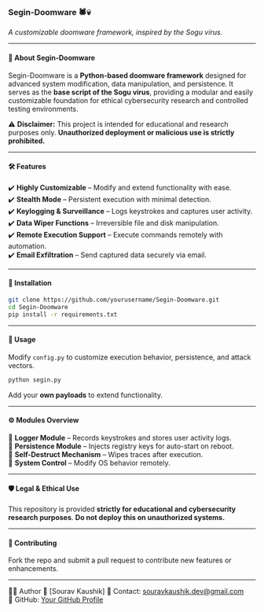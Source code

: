 ### **Segin-Doomware** 🕷️💀  
*A customizable doomware framework, inspired by the Sogu virus.*  

---

#### 🚀 **About Segin-Doomware**  
Segin-Doomware is a **Python-based doomware framework** designed for advanced system modification, data manipulation, and persistence. It serves as the **base script of the Sogu virus**, providing a modular and easily customizable foundation for ethical cybersecurity research and controlled testing environments.  

⚠️ **Disclaimer:** This project is intended for educational and research purposes only. **Unauthorized deployment or malicious use is strictly prohibited.**  

---

#### 🛠 **Features**  
✔️ **Highly Customizable** – Modify and extend functionality with ease.  
✔️ **Stealth Mode** – Persistent execution with minimal detection.  
✔️ **Keylogging & Surveillance** – Logs keystrokes and captures user activity.  
✔️ **Data Wiper Functions** – Irreversible file and disk manipulation.  
✔️ **Remote Execution Support** – Execute commands remotely with automation.  
✔️ **Email Exfiltration** – Send captured data securely via email.  

---

#### 📂 **Installation**  
```bash
git clone https://github.com/yourusername/Segin-Doomware.git
cd Segin-Doomware
pip install -r requirements.txt
```

---

#### 🔧 **Usage**  
Modify `config.py` to customize execution behavior, persistence, and attack vectors.  

```bash
python segin.py
```
Add your **own payloads** to extend functionality.  

---

#### ⚙️ **Modules Overview**  
📌 **Logger Module** – Records keystrokes and stores user activity logs.  
📌 **Persistence Module** – Injects registry keys for auto-start on reboot.  
📌 **Self-Destruct Mechanism** – Wipes traces after execution.  
📌 **System Control** – Modify OS behavior remotely.  

---

#### 🛡️ **Legal & Ethical Use**  
This repository is provided **strictly for educational and cybersecurity research purposes**. **Do not deploy this on unauthorized systems.**  

---

#### 🤝 **Contributing**  
Fork the repo and submit a pull request to contribute new features or enhancements.  

---

 🏴‍☠️ Author
👤 [Sourav Kaushik]
📧 Contact: souravkaushik.dev@gmail.com  
🔗 GitHub: [Your GitHub Profile](https://github.com/souravkaushik-dev)  

